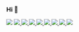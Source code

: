 ### Hi  👋



 <img src="https://github-readme-stats.vercel.app/api/top-langs/?username=wemersonm&hide_progress=Donut&theme=dark">
<a href="#"> <img src="https://img.shields.io/badge/PHP-777BB4?style=for-the-badge&logo=php&logoColor=white"> </a>
<a href="#"> <img src="https://img.shields.io/badge/JavaScript-F7DF1E?style=for-the-badge&logo=javascript&logoColor=black"> </a>
<a href="#"> <img src="https://img.shields.io/badge/HTML5-E34F26?style=for-the-badge&logo=html5&logoColor=white"> </a>
<a href="#"> <img src="https://img.shields.io/badge/CSS3-1572B6?style=for-the-badge&logo=css3&logoColor=white"> </a>
<a href="#"> <img src="https://img.shields.io/badge/Vue.js-35495E?style=for-the-badge&logo=vue.js&logoColor=4FC08D"> </a>
<a href="#"> <img src="https://img.shields.io/badge/Laravel-FFFFFF?style=for-the-badge&logo=laravel&logoColor=red"> </a>
<a href="#"> <img src="https://img.shields.io/badge/MySQL-00000F?style=for-the-badge&logo=mysql&logoColor=white"> </a>
<a href="#"> <img src="https://img.shields.io/badge/redis-%23DD0031.svg?&style=for-the-badge&logo=redis&logoColor=white"> </a>




